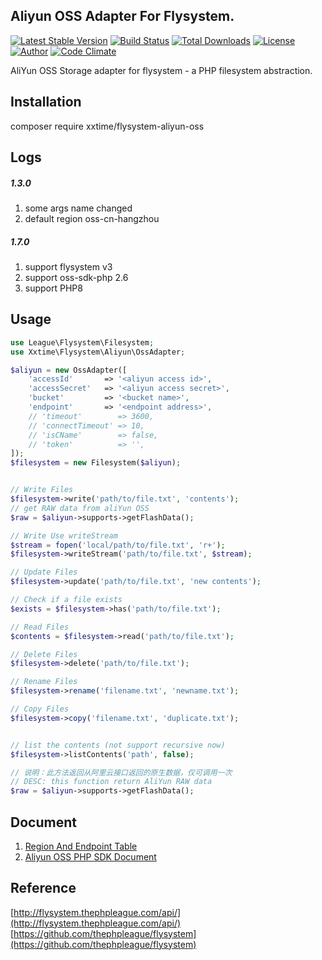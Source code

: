## Aliyun OSS Adapter For Flysystem.


[![Latest Stable Version](https://poser.pugx.org/xxtime/flysystem-aliyun-oss/v/stable)](https://packagist.org/packages/xxtime/flysystem-aliyun-oss)
[![Build Status](https://travis-ci.org/xxtime/flysystem-aliyun-oss.svg?branch=master)](https://travis-ci.org/xxtime/flysystem-aliyun-oss)
[![Total Downloads](https://poser.pugx.org/xxtime/flysystem-aliyun-oss/downloads)](https://packagist.org/packages/xxtime/flysystem-aliyun-oss)
[![License](https://poser.pugx.org/xxtime/flysystem-aliyun-oss/license)](https://packagist.org/packages/xxtime/flysystem-aliyun-oss)
[![Author](http://img.shields.io/badge/author-Joe-blue.svg?style=flat-square)](https://www.xxtime.com)
[![Code Climate](https://codeclimate.com/github/xxtime/flysystem-aliyun-oss/badges/gpa.svg)](https://codeclimate.com/github/xxtime/flysystem-aliyun-oss)


AliYun OSS Storage adapter for flysystem - a PHP filesystem abstraction. 

## Installation
composer require xxtime/flysystem-aliyun-oss

## Logs
##### 1.3.0 
 1. some args name changed  
 2. default region oss-cn-hangzhou  
##### 1.7.0
1. support flysystem v3
2. support oss-sdk-php 2.6
3. support PHP8

## Usage

```php
use League\Flysystem\Filesystem;
use Xxtime\Flysystem\Aliyun\OssAdapter;

$aliyun = new OssAdapter([
    'accessId'       => '<aliyun access id>',
    'accessSecret'   => '<aliyun access secret>',
    'bucket'         => '<bucket name>',
    'endpoint'       => '<endpoint address>',
    // 'timeout'        => 3600,
    // 'connectTimeout' => 10,
    // 'isCName'        => false,
    // 'token'          => '',
]);
$filesystem = new Filesystem($aliyun);


// Write Files
$filesystem->write('path/to/file.txt', 'contents');
// get RAW data from aliYun OSS
$raw = $aliyun->supports->getFlashData();

// Write Use writeStream
$stream = fopen('local/path/to/file.txt', 'r+');
$filesystem->writeStream('path/to/file.txt', $stream);

// Update Files
$filesystem->update('path/to/file.txt', 'new contents');

// Check if a file exists
$exists = $filesystem->has('path/to/file.txt');

// Read Files
$contents = $filesystem->read('path/to/file.txt');

// Delete Files
$filesystem->delete('path/to/file.txt');

// Rename Files
$filesystem->rename('filename.txt', 'newname.txt');

// Copy Files
$filesystem->copy('filename.txt', 'duplicate.txt');


// list the contents (not support recursive now)
$filesystem->listContents('path', false);
```
```php
// 说明：此方法返回从阿里云接口返回的原生数据，仅可调用一次
// DESC: this function return AliYun RAW data
$raw = $aliyun->supports->getFlashData();
```

## Document
 1. [Region And Endpoint Table](https://help.aliyun.com/document_detail/31837.html)  
 2. [Aliyun OSS PHP SDK Document](https://help.aliyun.com/document_detail/85580.html)  


## Reference
[http://flysystem.thephpleague.com/api/](http://flysystem.thephpleague.com/api/)  
[https://github.com/thephpleague/flysystem](https://github.com/thephpleague/flysystem)  
  

